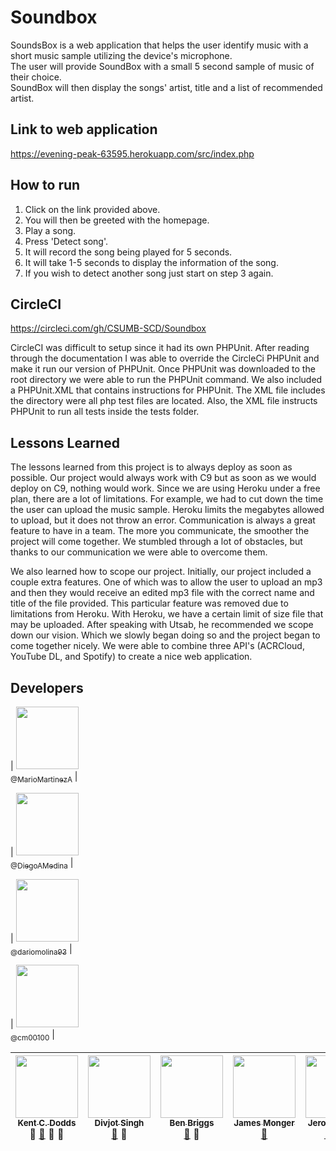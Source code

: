 # Soundbox

SoundsBox is a web application that helps the user identify music with a short music sample utilizing the device's microphone. <br/>
The user will provide SoundBox with a small 5 second sample of music of their choice. <br/>
SoundBox will then display the songs' artist, title and a list of recommended artist. <br/>

## Link to web application

https://evening-peak-63595.herokuapp.com/src/index.php


## How to run

1. Click on the link provided above.<br/>
2. You will then be greeted with the homepage.<br/>
3. Play a song.<br/>
4. Press 'Detect song'.<br/>
5. It will record the song being played for 5 seconds.<br/>
6. It will take 1-5 seconds to display the information of the song.<br/>
7. If you wish to detect another song just start on step 3 again.



## CircleCI 

https://circleci.com/gh/CSUMB-SCD/Soundbox

CircleCI was difficult to setup since it had its own PHPUnit. After reading through the documentation
I was able to override the CircleCi PHPUnit and make it run our version of PHPUnit. Once PHPUnit was
downloaded to the root directory we were able to run the PHPUnit command. We also included a PHPUnit.XML
that contains instructions for PHPUnit. The XML file includes the directory were all php test files are
located. Also, the XML file instructs PHPUnit to run all tests inside the tests folder. 

## Lessons Learned

The lessons learned from this project is to always deploy as soon as possible. 
Our project would always work with C9 but as soon as we would deploy on C9, nothing would work. 
Since we are using Heroku under a free plan, there are a lot of limitations. 
For example, we had to cut down the time the user can upload the music sample.
Heroku limits the megabytes allowed to upload, but it does not throw an error.
Communication is always a great feature to have in a team. 
The more you communicate, the smoother the project will come together. 
We stumbled through a lot of obstacles, but thanks to our communication we were able to overcome them. 

We also learned how to scope our project. 
Initially, our project included a couple extra features. 
One of which was to allow the user to upload an mp3 and then they would receive an edited mp3 file with the correct name and title of the file provided. 
This particular feature was removed due to limitations from Heroku. 
With Heroku, we have a certain limit of size file that may be uploaded. 
After speaking with Utsab, he recommended we scope down our vision. 
Which we slowly began doing so and the project began to come together nicely.
We were able to combine three API's (ACRCloud, YouTube DL, and Spotify) to create a nice web application.

## Developers

<!-- ALL-CONTRIBUTORS-LIST:START -->
| [<img src="https://avatars2.githubusercontent.com/u/14968874?s=400&v=4" width="100px;"/><br /><sub>@MarioMartinezA</sub>](https://github.com/MarioMartinezA) |

| [<img src="https://octodex.github.com/images/codercat.jpg" width="100px;"/><br /><sub>@DiegoAMedina</sub>](https://github.com/DiegoAMedina) |

| [<img src="https://avatars0.githubusercontent.com/u/15005274?s=400&v=4" width="100px;"/><br /><sub>@dariomolina93</sub>](https://github.com/dariomolina93) |

| [<img src="https://avatars3.githubusercontent.com/u/12014480?s=400&v=4" width="100px;"/><br /><sub>@cm00100</sub>](https://github.com/cm00100) |

<!-- ALL-CONTRIBUTORS-LIST:END -->

<!-- ALL-CONTRIBUTORS-LIST:START - Do not remove or modify this section -->
| [<img src="https://avatars.githubusercontent.com/u/1500684?v=3" width="100px;"/><br /><sub>Kent C. Dodds</sub>](https://kentcdodds.com)<br />💁 [📖](https://github.com/kentcdodds/all-contributors/commits?author=kentcdodds) 👀 📢 | [<img src="https://avatars.githubusercontent.com/u/6177621?v=3" width="100px;"/><br /><sub>Divjot Singh</sub>](http://bogas04.github.io)<br />[📖](https://github.com/kentcdodds/all-contributors/commits?author=bogas04) 👀 | [<img src="https://avatars.githubusercontent.com/u/1282980?v=3" width="100px;"/><br /><sub>Ben Briggs</sub>](http://beneb.info)<br />[📖](https://github.com/kentcdodds/all-contributors/commits?author=ben-eb) 👀 | [<img src="https://avatars.githubusercontent.com/u/2037007?v=3" width="100px;"/><br /><sub>James Monger</sub>](https://github.com/Jameskmonger)<br />[📖](https://github.com/kentcdodds/all-contributors/commits?author=Jameskmonger) | [<img src="https://avatars.githubusercontent.com/u/3869412?v=3" width="100px;"/><br /><sub>Jeroen Engels</sub>](https://github.com/jfmengels)<br />[📖](https://github.com/kentcdodds/all-contributors/commits?author=jfmengels) 👀 🔧 | [<img src="https://avatars.githubusercontent.com/u/4249591?v=3" width="100px;"/><br /><sub>Chris Simpkins</sub>](https://github.com/chrissimpkins)<br />[📖](https://github.com/kentcdodds/all-contributors/commits?author=chrissimpkins) 👀 | [<img src="https://avatars.githubusercontent.com/u/153481?v=3" width="100px;"/><br /><sub>F. Hemberger</sub>](https://github.com/fhemberger)<br />[📖](https://github.com/kentcdodds/all-contributors/commits?author=fhemberger) |
| :---: | :---: | :---: | :---: | :---: | :---: | :---: |

<!-- ALL-CONTRIBUTORS-LIST:END -->
